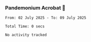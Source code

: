 ### Pandemonium Acrobat 🤸

<!--START_SECTION:waka-->

```all_time
From: 02 July 2025 - To: 09 July 2025

Total Time: 0 secs

No activity tracked
```

<!--END_SECTION:waka-->
